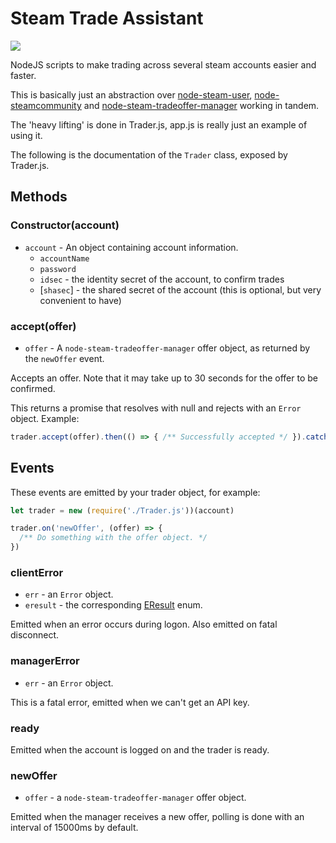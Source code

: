 # Steam Trade Assistant

![](https://i.imgur.com/KQprcPM.png)

NodeJS scripts to make trading across several steam accounts easier and faster.

This is basically just an abstraction over [node-steam-user](https://github.com/DoctorMcKay/node-steam-user),
[node-steamcommunity](https://github.com/DoctorMcKay/node-steamcommunity) and
[node-steam-tradeoffer-manager](https://github.com/DoctorMcKay/node-steam-tradeoffer-manager) working in tandem.

The 'heavy lifting' is done in Trader.js, app.js is really just an example
of using it.

The following is the documentation of the `Trader` class, exposed by Trader.js.

## Methods

### Constructor(account)

- `account` - An object containing account information.
  - `accountName`
  - `password`
  - `idsec` - the identity secret of the account, to confirm trades
  - [`shasec`] - the shared secret of the account (this is optional, but very convenient to have)

### accept(offer)

- `offer` - A `node-steam-tradeoffer-manager` offer object, as returned by the `newOffer` event.

Accepts an offer. Note that it may take up to 30 seconds for the offer to be confirmed.

This returns a promise that resolves with null and rejects with an `Error` object. Example:
```javascript
trader.accept(offer).then(() => { /** Successfully accepted */ }).catch(err => console.error(err))
```

## Events

These events are emitted by your trader object, for example:
```javascript
let trader = new (require('./Trader.js'))(account)

trader.on('newOffer', (offer) => {
  /** Do something with the offer object. */
})
```

### clientError

- `err` - an `Error` object.
- `eresult` - the corresponding [EResult](https://github.com/SteamRE/SteamKit/blob/SteamKit_1.6.3/Resources/SteamLanguage/eresult.steamd) enum.

Emitted when an error occurs during logon. Also emitted on fatal disconnect.

### managerError

- `err` - an `Error` object.

This is a fatal error, emitted when we can't get an API key.

### ready

Emitted when the account is logged on and the trader is ready.

### newOffer

- `offer` - a `node-steam-tradeoffer-manager` offer object.

Emitted when the manager receives a new offer, polling is done with an interval of 15000ms by default.

